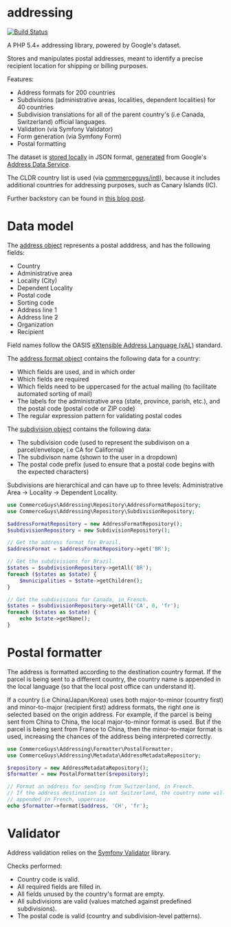 addressing
==========

[![Build Status](https://travis-ci.org/commerceguys/addressing.svg?branch=master)](https://travis-ci.org/commerceguys/addressing)

A PHP 5.4+ addressing library, powered by Google's dataset.

Stores and manipulates postal addresses, meant to identify a precise recipient location for shipping or billing purposes.

Features:
- Address formats for 200 countries
- Subdivisions (administrative areas, localities, dependent localities) for 40 countries
- Subdivision translations for all of the parent country's (i.e Canada, Switzerland) official languages.
- Validation (via Symfony Validator)
- Form generation (via Symfony Form)
- Postal formatting

The dataset is [stored locally](https://github.com/commerceguys/addressing/tree/master/resources) in JSON format, [generated](https://github.com/commerceguys/addressing/blob/master/scripts/generate.php) from Google's [Address Data Service](https://i18napis.appspot.com/address).

The CLDR country list is used (via [commerceguys/intl](https://github.com/commerceguys/intl)), because it includes additional countries for addressing purposes, such as Canary Islands (IC).

Further backstory can be found in [this blog post](https://drupalcommerce.org/blog/16864/commerce-2x-stories-addressing).

# Data model

The [address object](https://github.com/commerceguys/addressing/blob/master/src/Model/AddressInterface.php) represents a postal adddress, and has the following fields:

- Country
- Administrative area
- Locality (City)
- Dependent Locality
- Postal code
- Sorting code
- Address line 1
- Address line 2
- Organization
- Recipient

Field names follow the OASIS [eXtensible Address Language (xAL)](http://www.oasis-open.org/committees/ciq/download.shtml) standard.

The [address format object](https://github.com/commerceguys/addressing/blob/master/src/Model/AddressFormatInterface.php) contains the following data for a country:

- Which fields are used, and in which order
- Which fields are required
- Which fields need to be uppercased for the actual mailing (to facilitate automated sorting of mail)
- The labels for the administrative area (state, province, parish, etc.), and the postal code (postal code or ZIP code)
- The regular expression pattern for validating postal codes

The [subdivision object](https://github.com/commerceguys/addressing/blob/master/src/Model/SubdivisionInterface.php) contains the following data:

- The subdivision code (used to represent the subdivison on a parcel/envelope, i.e CA for California)
- The subdivison name (shown to the user in a dropdown)
- The postal code prefix (used to ensure that a postal code begins with the expected characters)

Subdivisions are hierarchical and can have up to three levels:
Administrative Area -> Locality -> Dependent Locality.

```php
use CommerceGuys\Addressing\Repository\AddressFormatRepository;
use CommerceGuys\Addressing\Repository\SubdivisionRepository;

$addressFormatRepository = new AddressFormatRepository();
$subdivisionRepository = new SubdivisionRepository();

// Get the address format for Brazil.
$addressFormat = $addressFormatRepository->get('BR');

// Get the subdivisions for Brazil.
$states = $subdivisionRepository->getAll('BR');
foreach ($states as $state) {
    $municipalities = $state->getChildren();
}

// Get the subdivisions for Canada, in French.
$states = $subdivisionRepository->getAll('CA', 0, 'fr');
foreach ($states as $state) {
    echo $state->getName();
}
```

# Postal formatter

The address is formatted according to the destination country format.
If the parcel is being sent to a different country, the country name is appended
in the local language (so that the local post office can understand it).

If a country (i.e China/Japan/Korea) uses both major-to-minor (country first) and
minor-to-major (recipient first) address formats, the right one is selected based on the origin address.
For example, if the parcel is being sent from China to China, the local major-to-minor format is used.
But if the parcel is being sent from France to China, then the minor-to-major format is used,
increasing the chances of the address being interpreted correctly.

```php
use CommerceGuys\Addressing\Formatter\PostalFormatter;
use CommerceGuys\Addressing\Metadata\AddressMetadataRepository;

$repository = new AddressMetadataRepository();
$formatter = new PostalFormatter($repository);

// Format an address for sending from Switzerland, in French.
// If the address destination is not Switzerland, the country name will be
// appended in French, uppercase.
echo $formatter->format($address, 'CH', 'fr');
```

# Validator

Address validation relies on the [Symfony Validator](https://github.com/symfony/validator) library.

Checks performed:
- Country code is valid.
- All required fields are filled in.
- All fields unused by the country's format are empty.
- All subdivisions are valid (values matched against predefined subdivisions).
- The postal code is valid (country and subdivision-level patterns).
